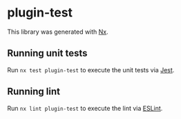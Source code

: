 # plugin-test

This library was generated with [Nx](https://nx.dev).

## Running unit tests

Run `nx test plugin-test` to execute the unit tests via [Jest](https://jestjs.io).

## Running lint

Run `nx lint plugin-test` to execute the lint via [ESLint](https://eslint.org/).

